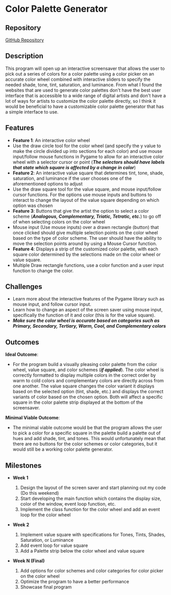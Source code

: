 # Color Palette Generator

## Repository
[GitHub Repository](https://github.com/Arissa-C/ANGM-2305.0W1-final_project.git)

## Description
This program will open up an interactive screensaver that allows the user to pick out a series of colors for a color palette using a color picker on an accurate color wheel combined with interactive sliders to specify the needed shade, tone, tint, saturation, and luminance. From what I found the websites that are used to generate color palettes don't have the best user interface that is accessible to a wide range of digital artists and don't have a lot of ways for artists to customize the color palette directly, so I think it would be beneficial to have a customizable color palette generator that has a simple interface to use.

## Features
- **Feature 1**: An interactive color wheel 
- Use the draw circle tool for the color wheel (and specify the y value to make the circle divided up into sections for each color) and use mouse input/follow mouse functions in Pygame to allow for an interactive color wheel with a selector cursor or point (***The selectors should have labels that state which square is affected by a change in color***)
- **Feature 2**: An interactive value square that determines tint, tone, shade, saturation, and luminance if the user chooses one of the aforementioned options to adjust
- Use the draw square tool for the value square, and mouse input/follow cursor functions. For the options use mouse inputs and buttons to interact to change the layout of the value square depending on which option was chosen 
- **Feature 3**: Buttons that give the artist the option to select a color scheme (***Analogous, Complementary, Triatic, Tetratic, etc.***) to go off of when selecting colors on the color wheel
- Mouse input (Use mouse inputs) over a drawn rectangle (button) that once clicked should give multiple selection points on the color wheel based on the type of color scheme. The user should have the ability to move the selection points around by using a Mouse Cursor function.
- **Feature 4**: Displays a strip of the customized color palette, with each square color determined by the selections made on the color wheel or value square.
-  Multiple Draw rectangle functions, use a color function and a user input function to change the color.

## Challenges
- Learn more about the interactive features of the Pygame library such as mouse input, and follow cursor input.
- Learn how to change an aspect of the screen saver using mouse input, specifically the function of it and color (this is for the value square).
- ***Make sure the color wheel is accurate based on categories such as Primary, Secondary, Tertiary, Warm, Cool, and Complementary colors***

## Outcomes

**Ideal Outcome**:
- For the program build a visually pleasing color palette from the color wheel, value square, and color schemes (***if applied***). The color wheel is correctly formatted to display multiple colors in the correct order by warm to cold colors and complementary colors are directly across from one another. The value square changes the color variant it displays based on the selected option (tint, shade, etc.) and displays the correct variants of color based on the chosen option. Both will affect a specific square in the color palette strip displayed at the bottom of the screensaver.

**Minimal Viable Outcome**:
- The minimal viable outcome would be that the program allows the user to pick a color for a specific square in the palette build a palette out of hues and add shade, tint, and tones. This would unfortunately mean that there are no buttons for the color schemes or color categories, but it would still be a working color palette generator.

## Milestones

- **Week 1**
  1. Design the layout of the screen saver and start planning out my code (Do this weekend)
  2. Start developing the main function which contains the display size, color of the window, event loop function, etc.
  3. Implement the class function for the color wheel and add an event loop for the color wheel

- **Week 2**
  1. Implement value square with specifications for Tones, Tints, Shades, Saturation, or Luminance
  2. Add event loop for value square
  3. Add a Palette strip below the color wheel and value square

- **Week N (Final)**
  1. Add options for color schemes and color categories for color picker on the color wheel
  2. Optimize the program to have a better performance
  3. Showcase final program
